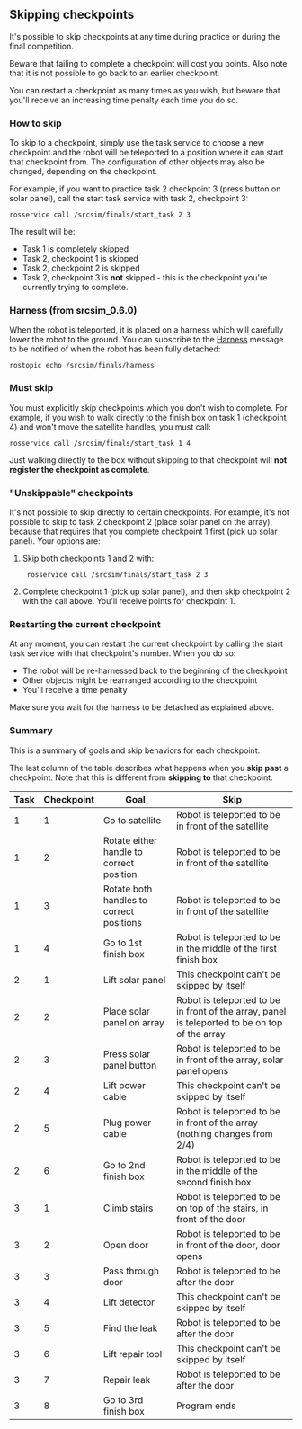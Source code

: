 ## Skipping checkpoints

It's possible to skip checkpoints at any time during practice or during the
final competition.

Beware that failing to complete a checkpoint will cost you points. Also note
that it is not possible to go back to an earlier checkpoint.

You can restart a checkpoint as many times as you wish, but beware that you'll
receive an increasing time penalty each time you do so.

### How to skip

To skip to a checkpoint, simply use the task service to choose a new checkpoint
and the robot will be teleported to a position where it can start that
checkpoint from. The configuration of other objects may also be changed,
depending on the checkpoint.

For example, if you want to practice task 2 checkpoint 3 (press button on solar
panel), call the start task service with task 2, checkpoint 3:

    rosservice call /srcsim/finals/start_task 2 3

The result will be:

* Task 1 is completely skipped
* Task 2, checkpoint 1 is skipped
* Task 2, checkpoint 2 is skipped
* Task 2, checkpoint 3 is **not** skipped - this is the checkpoint you're currently
  trying to complete.

### Harness (from srcsim_0.6.0)

When the robot is teleported, it is placed on a harness which will carefully lower
the robot to the ground. You can subscribe to the [Harness](https://bitbucket.org/osrf/srcsim/raw/default/msg/Harness.msg) message to be notified of when the robot has been fully detached:

    rostopic echo /srcsim/finals/harness

### Must skip

You must explicitly skip checkpoints which you don't wish to complete. For
example, if you wish to walk directly to the finish box on task 1 (checkpoint 4)
and won't move the satellite handles, you must call:

    rosservice call /srcsim/finals/start_task 1 4

Just walking directly to the box without skipping to that checkpoint will **not
register the checkpoint as complete**.

### "Unskippable" checkpoints

It's not possible to skip directly to certain checkpoints. For example, it's not
possible to skip to task 2 checkpoint 2 (place solar panel on the array),
because that requires that you complete checkpoint 1 first (pick up solar panel).
Your options are:

1. Skip both checkpoints 1 and 2 with:

        rosservice call /srcsim/finals/start_task 2 3

1. Complete checkpoint 1 (pick up solar panel), and then skip checkpoint 2 with
the call above. You'll receive points for checkpoint 1.

### Restarting the current checkpoint

At any moment, you can restart the current checkpoint by calling the start task
service with that checkpoint's number. When you do so:

* The robot will be re-harnessed back to the beginning of the checkpoint
* Other objects might be rearranged according to the checkpoint
* You'll receive a time penalty

Make sure you wait for the harness to be detached as explained above.

### Summary

This is a summary of goals and skip behaviors for each checkpoint.

The last column of the table describes what happens when you **skip past** a
checkpoint. Note that this is different from **skipping to** that checkpoint.

Task | Checkpoint | Goal | Skip
---- | ---------- | ---- | ----
1 | 1 | Go to satellite | Robot is teleported to be in front of the satellite
1 | 2 | Rotate either handle to correct position | Robot is teleported to be in front of the satellite
1 | 3 | Rotate both handles to correct positions | Robot is teleported to be in front of the satellite
1 | 4 | Go to 1st finish box | Robot is teleported to be in the middle of the first finish box
2 | 1 | Lift solar panel | This checkpoint can't be skipped by itself
2 | 2 | Place solar panel on array | Robot is teleported to be in front of the array, panel is teleported to be on top of the array
2 | 3 | Press solar panel button | Robot is teleported to be in front of the array, solar panel opens
2 | 4 | Lift power cable | This checkpoint can't be skipped by itself
2 | 5 | Plug power cable | Robot is teleported to be in front of the array (nothing changes from 2/4)
2 | 6 | Go to 2nd finish box | Robot is teleported to be in the middle of the second finish box
3 | 1 | Climb stairs | Robot is teleported to be on top of the stairs, in front of the door
3 | 2 | Open door | Robot is teleported to be in front of the door, door opens
3 | 3 | Pass through door | Robot is teleported to be after the door
3 | 4 | Lift detector | This checkpoint can't be skipped by itself
3 | 5 | Find the leak | Robot is teleported to be after the door
3 | 6 | Lift repair tool | This checkpoint can't be skipped by itself
3 | 7 | Repair leak | Robot is teleported to be after the door
3 | 8 | Go to 3rd finish box | Program ends